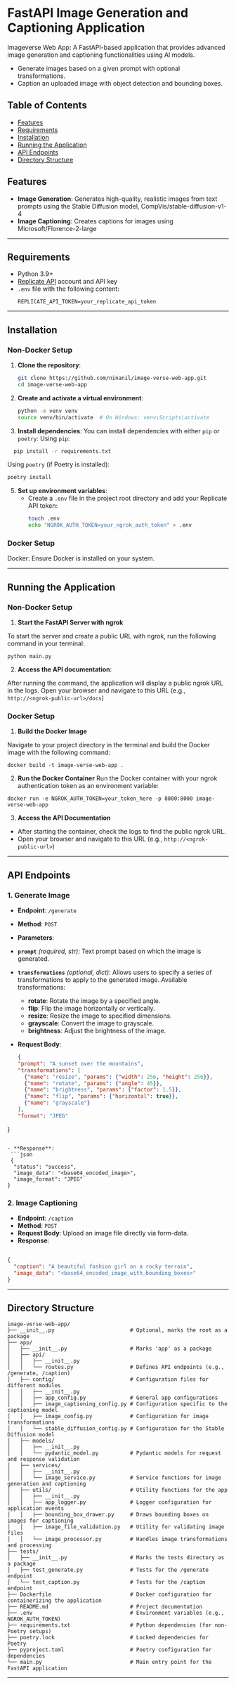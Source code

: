 # FastAPI Image Generation and Captioning Application

 Imageverse Web App: A FastAPI-based application that provides advanced image generation and captioning functionalities using AI models.
* Generate images based on a given prompt with optional transformations.
* Caption an uploaded image with object detection and bounding boxes.

## Table of Contents

- [Features](#features)
- [Requirements](#requirements)
- [Installation](#installation)
- [Running the Application](#running-the-application)
- [API Endpoints](#api-endpoints)
- [Directory Structure](#directory-structure)

## Features
- **Image Generation**: Generates high-quality, realistic images from text prompts using the Stable Diffusion model, CompVis/stable-diffusion-v1-4 
- **Image Captioning**: Creates captions for images using Microsoft/Florence-2-large

---

## Requirements

- Python 3.9+
- [Replicate API](https://replicate.com/) account and API key
- `.env` file with the following content:
  ```
  REPLICATE_API_TOKEN=your_replicate_api_token
  ```

---

## Installation

### Non-Docker Setup

1. **Clone the repository**:
   ```bash
   git clone https://github.com/ninanil/image-verse-web-app.git
   cd image-verse-web-app
   ```

2. **Create and activate a virtual environment**:
   ```bash
   python -m venv venv
   source venv/bin/activate  # On Windows: venv\Scripts\activate
   ```

3. **Install dependencies**: You can install dependencies with either `pip` or `poetry`:
   Using `pip`:

```bash
  pip install -r requirements.txt
```

Using `poetry` (if Poetry is installed):

```bash
poetry install
```

5. **Set up environment variables**:
   - Create a `.env` file in the project root directory and add your Replicate API token:
     ```bash
     touch .env
     echo "NGROK_AUTH_TOKEN=your_ngrok_auth_token" > .env
     ```
### Docker Setup
Docker: Ensure Docker is installed on your system. 

---

## Running the Application

### Non-Docker Setup
1. **Start the FastAPI Server with ngrok**

To start the server and create a public URL with ngrok, run the following command in your terminal:

```
python main.py
```

2. **Access the API documentation**:

After running the command, the application will display a public ngrok URL in the logs.
Open your browser and navigate to this URL (e.g., `http://<ngrok-public-url>/docs`)


### Docker Setup
1. **Build the Docker Image**

Navigate to your project directory in the terminal and build the Docker image with the following command:

```
docker build -t image-verse-web-app .
 ```

2. **Run the Docker Container**
Run the Docker container with your ngrok authentication token as an environment variable:

```
docker run -e NGROK_AUTH_TOKEN=your_token_here -p 8000:8000 image-verse-web-app 
```

3. **Access the API Documentation**

- After starting the container, check the logs to find the public ngrok URL.
- Open your browser and navigate to this URL (e.g., `http://<ngrok-public-url>`) 

---


## API Endpoints

### 1. **Generate Image**
- **Endpoint**: `/generate`
- **Method**: `POST`
- **Parameters**:

- **`prompt`** *(required, str)*: Text prompt based on which the image is generated.
- **`transformations`** *(optional, dict)*: Allows users to specify a series of transformations to apply to the generated image. Available transformations:
  - **rotate**: Rotate the image by a specified angle.
  - **flip**: Flip the image horizontally or vertically.
  - **resize**: Resize the image to specified dimensions.
  - **grayscale**: Convert the image to grayscale.
  - **brightness**: Adjust the brightness of the image.

- **Request Body**:
  ```json
  {
  "prompt": "A sunset over the mountains",
  "transformations": [
    {"name": "resize", "params": {"width": 256, "height": 256}},
    {"name": "rotate", "params": {"angle": 45}},
    {"name": "brightness", "params": {"factor": 1.5}},
    {"name": "flip", "params": {"horizontal": true}},
    {"name": "grayscale"}
  ],
  "format": "JPEG"
}
```

- **Response**:
 ```json
 {
  "status": "success",
  "image_data": "<base64_encoded_image>",
  "image_format": "JPEG"
}
```

### 2. **Image Captioning**
- **Endpoint**: `/caption`
- **Method**: `POST`
- **Request Body**:
 Upload an image file directly via form-data.
- **Response**: 
```json
 
{
  "caption": "A beautiful fashion girl on a rocky terrain",
  "image_data": "<base64_encoded_image_with_bounding_boxes>"
}

```
---

## Directory Structure

```plaintext
image-verse-web-app/
├── __init__.py                        # Optional, marks the root as a package
├── app/
│   ├── __init__.py                    # Marks 'app' as a package
│   ├── api/
│   │   ├── __init__.py
│   │   └── routes.py                  # Defines API endpoints (e.g., /generate, /caption)
│   ├── config/                        # Configuration files for different modules
│   │   ├── __init__.py
│   │   ├── app_config.py              # General app configurations
│   │   ├── image_captioning_config.py # Configuration specific to the captioning model
│   │   ├── image_config.py            # Configuration for image transformations
│   │   └── stable_diffusion_config.py # Configuration for the Stable Diffusion model
│   ├── models/
│   │   ├── __init__.py
│   │   └── pydantic_model.py          # Pydantic models for request and response validation
│   ├── services/
│   │   ├── __init__.py
│   │   └── image_service.py           # Service functions for image generation and captioning
│   ├── utils/                         # Utility functions for the app
│   │   ├── __init__.py
│   │   ├── app_logger.py              # Logger configuration for application events
│   │   ├── bounding_box_drawer.py     # Draws bounding boxes on images for captioning
│   │   ├── image_file_validation.py   # Utility for validating image files
│   │   └── image_processor.py         # Handles image transformations and processing
├── tests/
│   ├── __init__.py                    # Marks the tests directory as a package
│   ├── test_generate.py               # Tests for the /generate endpoint
│   └── test_caption.py                # Tests for the /caption endpoint
├── Dockerfile                         # Docker configuration for containerizing the application
├── README.md                          # Project documentation
├── .env                               # Environment variables (e.g., NGROK_AUTH_TOKEN)
├── requirements.txt                   # Python dependencies (for non-Poetry setups)
├── poetry.lock                        # Locked dependencies for Poetry
├── pyproject.toml                     # Poetry configuration for dependencies
└── main.py                            # Main entry point for the FastAPI application

```

---



